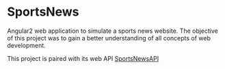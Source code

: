# SportsNews

Angular2 web application to simulate a sports news website. The objective of this project was to gain a better understanding of all concepts of web development.

This project is paired with its web API [SportsNewsAPI](https://github.com/favo004/SportsNewsAPI)
